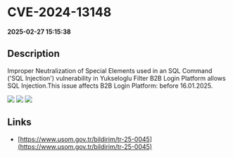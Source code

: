 # CVE-2024-13148

**2025-02-27 15:15:38**

## Description
Improper Neutralization of Special Elements used in an SQL Command ('SQL Injection') vulnerability in Yukseloglu Filter B2B Login Platform allows SQL Injection.This issue affects B2B Login Platform: before 16.01.2025.

![](https://img.shields.io/static/v1?label=Score&message=9.8&color=red)
![](https://img.shields.io/static/v1?label=Severity&message=CRITICAL&color=red)
![](https://img.shields.io/static/v1?label=CWE&message=SQL&color=green)

## Links
- [https://www.usom.gov.tr/bildirim/tr-25-0045](https://www.usom.gov.tr/bildirim/tr-25-0045)
